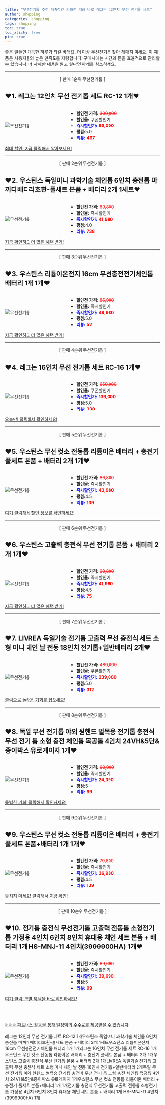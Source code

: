 ```yaml
---
title: "무선전기톱 추천 대중적인 기획전 지금 바로 레그논 12인치 무선 전기톱 세트"
author: shopping
categories: shopping
tags: shopping
toc: true
toc_sticky: true
pin: true
---
```

좋은 일들만 가득한 하루가 되길 바래요. 더 이상 무선전기톱 찾아 헤매지 마세요. 이 제품은 사용자들의 높은 만족도를 자랑합니다. 구매시에는 시간과 돈을 효율적으로 관리할 수 있습니다. 더 자세한 내용을 알고 싶다면 아래를 참조하세요.

---
<p class="toplist" style="margin: 0 auto; display: block; width: fit-content;">[ 판매 1순위 무선전기톱 ]</p>

<h2><strong>❤️1. 레그논 12인치 무선 전기톱 세트 RC-12 1개❤️</strong></h2>

<div style="display: flex; align-items: center;">
    <div style="flex: 0.4;">
        <img src="https://thumbnail9.coupangcdn.com/thumbnails/remote/230x230ex/image/vendor_inventory/3eba/1138c0533d49d92242a918cc7841e606c8ce5e380df53d524d6591dd09fa.png" alt="무선전기톱" style="max-width: 100%;">
    </div>
    <div style="flex: 0.6; margin-left: 10px;">
        <ul>
            <li><strong>할인전 가격:</strong> <del style="color: red;">300,000</del></li>
            <li><strong>할인율:</strong> 쿠폰할인가</li>
            <li><span style='color:blue'><strong>즉시할인가:</strong></span> <span style='color:red'><strong>89,000</strong></span></li>
            <li><strong>평점:</strong>5.0</li>
            <li><span style='color:blue'><strong>리뷰:</strong></span> <span style='color:red'><strong>467</strong></span></li>
        </ul>
    </div>
</div>
<div class="center">
    <a href="https://selin100587001.github.io?lptag=AF9450613&subid=githubio&pageKey=7918214343&traceid=V0-153&itemId=21746015584&vendorItemId=88795077139" class="myButton">
        최대 할인! 지금 클릭해서 알아보세요!
    </a>
</div>


---
<p class="toplist" style="margin: 0 auto; display: block; width: fit-content;">[ 판매 2순위 무선전기톱 ]</p>

<h2><strong>❤️2. 우스틴스 독일미니 과학기술 체인톱 6인치 충전톱 마끼다배터리호환-풀세트 본품 + 배터리 2개 1세트❤️</strong></h2>

<div style="display: flex; align-items: center;">
    <div style="flex: 0.4;">
        <img src="https://thumbnail6.coupangcdn.com/thumbnails/remote/230x230ex/image/vendor_inventory/c55f/9e6f3dd18a13fceb38eb27d072818dbae4c6ba275b439704f3ce2e6f30a0.jpg" alt="무선전기톱" style="max-width: 100%;">
    </div>
    <div style="flex: 0.6; margin-left: 10px;">
        <ul>
            <li><strong>할인전 가격:</strong> <del style="color: red;">89,800</del></li>
            <li><strong>할인율:</strong> 즉시할인가</li>
            <li><span style='color:blue'><strong>즉시할인가:</strong></span> <span style='color:red'><strong>41,980</strong></span></li>
            <li><strong>평점:</strong>4.0</li>
            <li><span style='color:blue'><strong>리뷰:</strong></span> <span style='color:red'><strong>738</strong></span></li>
        </ul>
    </div>
</div>
<div class="center">
    <a href="https://selin100587001.github.io?lptag=AF9450613&subid=githubio&pageKey=6931417730&traceid=V0-153&itemId=16773228074&vendorItemId=83954407548" class="myButton">
        지금 확인하고 더 많은 혜택 받기!
    </a>
</div>


---
<p class="toplist" style="margin: 0 auto; display: block; width: fit-content;">[ 판매 3순위 무선전기톱 ]</p>

<h2><strong>❤️3. 우스틴스 리튬이온전지 16cm 무선충전전기체인톱 배터리 1개 1개❤️</strong></h2>

<div style="display: flex; align-items: center;">
    <div style="flex: 0.4;">
        <img src="https://thumbnail10.coupangcdn.com/thumbnails/remote/230x230ex/image/vendor_inventory/333a/c3f3ec562f8e1a5a1c9520faf63a537ab87786be9a38b5c3ae8a1af7243e.jpg" alt="무선전기톱" style="max-width: 100%;">
    </div>
    <div style="flex: 0.6; margin-left: 10px;">
        <ul>
            <li><strong>할인전 가격:</strong> <del style="color: red;">86,980</del></li>
            <li><strong>할인율:</strong> 즉시할인가</li>
            <li><span style='color:blue'><strong>즉시할인가:</strong></span> <span style='color:red'><strong>49,980</strong></span></li>
            <li><strong>평점:</strong>5.0</li>
            <li><span style='color:blue'><strong>리뷰:</strong></span> <span style='color:red'><strong>52</strong></span></li>
        </ul>
    </div>
</div>
<div class="center">
    <a href="https://selin100587001.github.io?lptag=AF9450613&subid=githubio&pageKey=7804438290&traceid=V0-153&itemId=21145350607&vendorItemId=89937998667" class="myButton">
        지금 확인하고 더 많은 혜택 받기!
    </a>
</div>


---
<p class="toplist" style="margin: 0 auto; display: block; width: fit-content;">[ 판매 4순위 무선전기톱 ]</p>

<h2><strong>❤️4. 레그논 16인치 무선 전기톱 세트 RC-16 1개❤️</strong></h2>

<div style="display: flex; align-items: center;">
    <div style="flex: 0.4;">
        <img src="https://thumbnail6.coupangcdn.com/thumbnails/remote/230x230ex/image/vendor_inventory/51ba/fda6cd62dcbf49d3e27e1c3885f53137a6b471ef9525b717953113c4ee6e.png" alt="무선전기톱" style="max-width: 100%;">
    </div>
    <div style="flex: 0.6; margin-left: 10px;">
        <ul>
            <li><strong>할인전 가격:</strong> <del style="color: red;">650,000</del></li>
            <li><strong>할인율:</strong> 쿠폰할인가</li>
            <li><span style='color:blue'><strong>즉시할인가:</strong></span> <span style='color:red'><strong>139,000</strong></span></li>
            <li><strong>평점:</strong>5.0</li>
            <li><span style='color:blue'><strong>리뷰:</strong></span> <span style='color:red'><strong>330</strong></span></li>
        </ul>
    </div>
</div>
<div class="center">
    <a href="https://selin100587001.github.io?lptag=AF9450613&subid=githubio&pageKey=8198290326&traceid=V0-153&itemId=23490429370&vendorItemId=90516890976" class="myButton">
        오늘만! 클릭해서 확인하세요!
    </a>
</div>


---
<p class="toplist" style="margin: 0 auto; display: block; width: fit-content;">[ 판매 5순위 무선전기톱 ]</p>

<h2><strong>❤️5. 우스틴스 무선 컷소 전동톱 리튬이온 배터리 + 충전기 풀세트 본품 + 배터리 2개 1개❤️</strong></h2>

<div style="display: flex; align-items: center;">
    <div style="flex: 0.4;">
        <img src="https://thumbnail8.coupangcdn.com/thumbnails/remote/230x230ex/image/vendor_inventory/32ad/6f982e66d9fe54b3e88b6681716faee9d3134bb2e2c24680f4f7bdf45edb.jpg" alt="무선전기톱" style="max-width: 100%;">
    </div>
    <div style="flex: 0.6; margin-left: 10px;">
        <ul>
            <li><strong>할인전 가격:</strong> <del style="color: red;">86,800</del></li>
            <li><strong>할인율:</strong> 즉시할인가</li>
            <li><span style='color:blue'><strong>즉시할인가:</strong></span> <span style='color:red'><strong>43,980</strong></span></li>
            <li><strong>평점:</strong>4.5</li>
            <li><span style='color:blue'><strong>리뷰:</strong></span> <span style='color:red'><strong>139</strong></span></li>
        </ul>
    </div>
</div>
<div class="center">
    <a href="https://selin100587001.github.io?lptag=AF9450613&subid=githubio&pageKey=7478508366&traceid=V0-153&itemId=19529265936&vendorItemId=89952299100" class="myButton">
        여기 클릭해서 할인 정보를 확인하세요!
    </a>
</div>


---
<p class="toplist" style="margin: 0 auto; display: block; width: fit-content;">[ 판매 6순위 무선전기톱 ]</p>

<h2><strong>❤️6. 우스틴스 고출력 충전식 무선 전기톱 본품 + 배터리 2개 1개❤️</strong></h2>

<div style="display: flex; align-items: center;">
    <div style="flex: 0.4;">
        <img src="https://thumbnail10.coupangcdn.com/thumbnails/remote/230x230ex/image/vendor_inventory/9994/8270b4b11a8077e16fedbb4ac1367c48f6e8f27e9c2498ff004d19995a6d.jpg" alt="무선전기톱" style="max-width: 100%;">
    </div>
    <div style="flex: 0.6; margin-left: 10px;">
        <ul>
            <li><strong>할인전 가격:</strong> <del style="color: red;">99,800</del></li>
            <li><strong>할인율:</strong> 즉시할인가</li>
            <li><span style='color:blue'><strong>즉시할인가:</strong></span> <span style='color:red'><strong>41,980</strong></span></li>
            <li><strong>평점:</strong>4.5</li>
            <li><span style='color:blue'><strong>리뷰:</strong></span> <span style='color:red'><strong>75</strong></span></li>
        </ul>
    </div>
</div>
<div class="center">
    <a href="https://selin100587001.github.io?lptag=AF9450613&subid=githubio&pageKey=7618164937&traceid=V0-153&itemId=20191559298&vendorItemId=87282739889" class="myButton">
        지금 확인하고 더 많은 혜택 받기!
    </a>
</div>


---
<p class="toplist" style="margin: 0 auto; display: block; width: fit-content;">[ 판매 7순위 무선전기톱 ]</p>

<h2><strong>❤️7. LIVREA 독일기술 전기톱 고출력 무선 충전식 세트 소형 미니 체인 날 전동 18인치 전기톱+일반배터리 2개❤️</strong></h2>

<div style="display: flex; align-items: center;">
    <div style="flex: 0.4;">
        <img src="https://thumbnail8.coupangcdn.com/thumbnails/remote/230x230ex/image/vendor_inventory/6ae4/4ba041be295e06a502d929ee683e8d854ba82b5533e569ecf450887cf957.png" alt="무선전기톱" style="max-width: 100%;">
    </div>
    <div style="flex: 0.6; margin-left: 10px;">
        <ul>
            <li><strong>할인전 가격:</strong> <del style="color: red;">480,000</del></li>
            <li><strong>할인율:</strong> 쿠폰할인가</li>
            <li><span style='color:blue'><strong>즉시할인가:</strong></span> <span style='color:red'><strong>239,000</strong></span></li>
            <li><strong>평점:</strong>5.0</li>
            <li><span style='color:blue'><strong>리뷰:</strong></span> <span style='color:red'><strong>312</strong></span></li>
        </ul>
    </div>
</div>
<div class="center">
    <a href="https://selin100587001.github.io?lptag=AF9450613&subid=githubio&pageKey=7551594722&traceid=V0-153&itemId=19874658175&vendorItemId=87686469097" class="myButton">
        클릭으로 놀라운 기회를 잡으세요!
    </a>
</div>


---
<p class="toplist" style="margin: 0 auto; display: block; width: fit-content;">[ 판매 8순위 무선전기톱 ]</p>

<h2><strong>❤️8. 독일 무선 전기톱 야외 원핸드 벌목용 전기톱 충전식 무선 전기 톱 소형 충전 체인톱 목공톱 4인치 24VH&5단&종이박스 유로게이지 1개❤️</strong></h2>

<div style="display: flex; align-items: center;">
    <div style="flex: 0.4;">
        <img src="https://thumbnail10.coupangcdn.com/thumbnails/remote/230x230ex/image/vendor_inventory/57ce/3259149a84af74f6605ded68346489f10a7a5e64e21a352cf6f3ae2a69c5.jpg" alt="무선전기톱" style="max-width: 100%;">
    </div>
    <div style="flex: 0.6; margin-left: 10px;">
        <ul>
            <li><strong>할인전 가격:</strong> <del style="color: red;">60,900</del></li>
            <li><strong>할인율:</strong> 즉시할인가</li>
            <li><span style='color:blue'><strong>즉시할인가:</strong></span> <span style='color:red'><strong>24,390</strong></span></li>
            <li><strong>평점:</strong>5</li>
            <li><span style='color:blue'><strong>리뷰:</strong></span> <span style='color:red'><strong>99</strong></span></li>
        </ul>
    </div>
</div>
<div class="center">
    <a href="https://selin100587001.github.io?lptag=AF9450613&subid=githubio&pageKey=8176938964&traceid=V0-153&itemId=23368869893&vendorItemId=90399090591" class="myButton">
        특별한 기회! 클릭해서 확인하세요!
    </a>
</div>


---
<p class="toplist" style="margin: 0 auto; display: block; width: fit-content;">[ 판매 9순위 무선전기톱 ]</p>

<h2><strong>❤️9. 우스틴스 무선 컷소 전동톱 리튬이온 배터리 + 충전기 풀세트 본품+배터리 1개 1개❤️</strong></h2>

<div style="display: flex; align-items: center;">
    <div style="flex: 0.4;">
        <img src="https://thumbnail10.coupangcdn.com/thumbnails/remote/230x230ex/image/vendor_inventory/112d/1b7f6e99603f1a568bef522f85c90d173e2eeca2fd87b86eeab8b2242813.jpg" alt="무선전기톱" style="max-width: 100%;">
    </div>
    <div style="flex: 0.6; margin-left: 10px;">
        <ul>
            <li><strong>할인전 가격:</strong> <del style="color: red;">79,800</del></li>
            <li><strong>할인율:</strong> 즉시할인가</li>
            <li><span style='color:blue'><strong>즉시할인가:</strong></span> <span style='color:red'><strong>36,980</strong></span></li>
            <li><strong>평점:</strong>4.5</li>
            <li><span style='color:blue'><strong>리뷰:</strong></span> <span style='color:red'><strong>139</strong></span></li>
        </ul>
    </div>
</div>
<div class="center">
    <a href="https://selin100587001.github.io?lptag=AF9450613&subid=githubio&pageKey=7478508366&traceid=V0-153&itemId=19529265937&vendorItemId=89952299109" class="myButton">
        놓치지 마세요! 클릭해서 지금 확인!
    </a>
</div>


---
<p class="toplist" style="margin: 0 auto; display: block; width: fit-content;">[ 판매 10순위 무선전기톱 ]</p>

<h2><strong>❤️10. 전기톱 충전식 무선전기톱 고출력 전동톱 소형전기톱 가정용 4인치 6인치 8인치 휴대용 체인 세트 본품 + 배터리 1개 HS-MNJ-11 4인치(3999900HA) 1개❤️</strong></h2>

<div style="display: flex; align-items: center;">
    <div style="flex: 0.4;">
        <img src="https://thumbnail10.coupangcdn.com/thumbnails/remote/230x230ex/image/vendor_inventory/1ae1/5c9cd0e5957c1831c9316c29be97fdeea91dedd8d46176d71c523e57cc2e.jpg" alt="무선전기톱" style="max-width: 100%;">
    </div>
    <div style="flex: 0.6; margin-left: 10px;">
        <ul>
            <li><strong>할인전 가격:</strong> <del style="color: red;">69,690</del></li>
            <li><strong>할인율:</strong> 즉시할인가</li>
            <li><span style='color:blue'><strong>즉시할인가:</strong></span> <span style='color:red'><strong>39,690</strong></span></li>
            <li><strong>평점:</strong>5</li>
            <li><span style='color:blue'><strong>리뷰:</strong></span> <span style='color:red'><strong>99</strong></span></li>
        </ul>
    </div>
</div>
<div class="center">
    <a href="https://selin100587001.github.io?lptag=AF9450613&subid=githubio&pageKey=8250485607&traceid=V0-153&itemId=23751795885&vendorItemId=90776288282" class="myButton">
        여기 클릭! 특별 혜택을 바로 확인하세요!
    </a>
</div>

<br><br><br>[💦 💦 💦 파트너스 활동을 통해 일정액의 수수료를 제공받을 수 있습니다](https://link.coupang.com/a/bcpT2c)<br><br>레그논 12인치 무선 전기톱 세트 RC-12 1개우스틴스 독일미니 과학기술 체인톱 6인치 충전톱 마끼다배터리호환-풀세트 본품 + 배터리 2개 1세트우스틴스 리튬이온전지 16cm 무선충전전기체인톱 배터리 1개 1개레그논 16인치 무선 전기톱 세트 RC-16 1개우스틴스 무선 컷소 전동톱 리튬이온 배터리 + 충전기 풀세트 본품 + 배터리 2개 1개우스틴스 고출력 충전식 무선 전기톱 본품 + 배터리 2개 1개LIVREA 독일기술 전기톱 고출력 무선 충전식 세트 소형 미니 체인 날 전동 18인치 전기톱+일반배터리 2개독일 무선 전기톱 야외 원핸드 벌목용 전기톱 충전식 무선 전기 톱 소형 충전 체인톱 목공톱 4인치 24VH&5단&종이박스 유로게이지 1개우스틴스 무선 컷소 전동톱 리튬이온 배터리 + 충전기 풀세트 본품+배터리 1개 1개전기톱 충전식 무선전기톱 고출력 전동톱 소형전기톱 가정용 4인치 6인치 8인치 휴대용 체인 세트 본품 + 배터리 1개 HS-MNJ-11 4인치(3999900HA) 1개